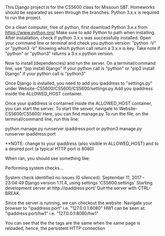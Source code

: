 This Django project is for the CS5600 class for Missouri S&T. Homeworks should be separated as seen through the branches. Python 3.x.x is required to run the project.

On a clean computer, free of python, first download Python 3.x.x from https://www.python.org/
Make sure to add Python to path when installing. After installation, check if python 3.x.x was successfully installed.
Open your command line or terminal and check you python version: "python -V"  or  "python3 -V"
Knowing which python call return a 3.x.x is key. Take note if "python" or "python3" returns a 3.x.x python version.

Now to install (dependencies) and run the server.
On a terminal/command line, use "pip install Django" if your python call is "python"  or  "pip3 install Django" if your python call is "python3"

Once Django is installed, you need to add you ipaddress to "settings.py" under Website-CS5600/CS5600/CS5600/settings.py
Add you ipaddress inside the ALLOWED_HOST container.

Once your ipaddress is contained inside the ALLOWED_HOST container, you can start the server.
To start the server, navigate to Website-CS5600/CS5600/
Here, you can find manage.py
To run the file, on the terminal/command line, run this line: 

python manage.py runserver ipaddress:port
or
python3 manage.py runserver ipaddress:port


**NOTE: change <ipaddress> to your ipaddress (also visible in ALLOWED_HOST) and <port> to a desired port (a typical HTTP port is 8080)


When ran, you should see something like:

Performing system checks...

System check identified no issues (0 silenced).
September 11, 2017 - 23:04:49
Django version 1.11.4, using settings 'CS5600.settings'
Starting development server at http://ipaddress:port/
Quit the server with CTRL-BREAK.


Since the server is running, we can checkout the website.
Navigate your browser to "ipaddress:port" i.e. "127.0.0.1:8080"
HW1 can be seen at: "ipaddress:port/hw1" i.e. "127.0.0.1:8080/hw1"

You can see that the the tags are the same when the same page is reloaded, hence, the persistent HTTP connection
